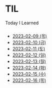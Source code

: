 # TIL
Today I Learned


###
- [2023-02-09 (목)](https://github.com/masterKimDY/TIL/blob/main/2023-02-09.md)
- [2023-02-10 (금)](https://github.com/masterKimDY/TIL/blob/main/2023-02-10.md)
- [2023-02-11 (토)](https://github.com/masterKimDY/TIL/blob/main/2023-02-11.md)
- [2023-02-12 (일)](https://github.com/masterKimDY/TIL/blob/main/2023-02-12.md)
- [2023-02-13 (월)](https://github.com/masterKimDY/TIL/blob/main/2023-02-13.md)
- [2023-02-14 (화)](https://github.com/masterKimDY/TIL/blob/main/2023-02-14.md)
- [2023-02-15 (수)](https://github.com/masterKimDY/TIL/blob/main/2023-02-15.md)
- [2023-02-16 (목)](https://github.com/masterKimDY/TIL/blob/main/2023-02-16.md)